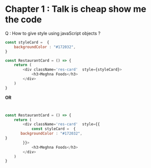 # Chapter 1 : Talk is cheap show me the code

Q : How to give style using javaScript objects ?

```javascript
const styleCard =  {
    backgroundColor : "#172032",
}

const RestaurantCard = () => {
    return (
        <div className='res-card'  style={styleCard}>
            <h3>Meghna Foods</h3>
        </div>
    )
}
```

**OR**

```javascript


const RestaurantCard = () => {
    return (
        <div className='res-card'  style={{
            const styleCard =  {
       backgroundColor : "#172032",
}
        }}>
            <h3>Meghna Foods</h3>
        </div>
    )
}
```

